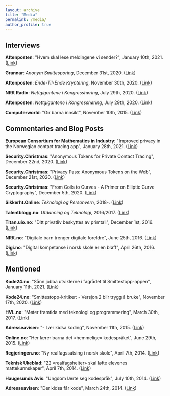 ```yaml
---
layout: archive
title: "Media"
permalink: /media/
author_profile: true
---
```


## Interviews

**Aftenposten**: "Hvem skal lese meldingene vi sender?", January 10th, 2021. ([Link](https://www.aftenposten.no/kultur/i/7KV4v9/hvem-skal-lese-meldingene-vi-sender-spoersmaalet-splitter-politikere-og))

**Grannar**: _Anonym Smittesporing_, December 31st, 2020. ([Link](https://grannar.no/2021/01/deltok-i-arbeid-med-smittesporingsapp))

**Aftenposten**: _Ende-Til-Ende Kryptering_, November 30th, 2020. ([Link](https://www.aftenposten.no/kultur/i/KyrJg5/ny-facebook-kryptering-bekymrer-politiet))

**NRK Radio**: _Nettgigantene i Kongresshøring_, July 29th, 2020. ([Link](https://radio.nrk.no/serie/distriktsprogram-troendelag/sesong/202007/DKTL02014420#t=1h29m40s))

**Aftenposten**: _Nettgigantene i Kongresshøring_, July 29th, 2020. ([Link](https://www.aftenposten.no/kultur/i/70EyQW/i-dag-maa-baade-apple-google-amazon-og-facebook-svare-for-seg-jeg-t))

**Computerworld**: "Gir barna innsikt", November 10th, 2015. ([Link](https://www.cw.no/artikkel/gir-barna-innsikt))

## Commentaries and Blog Posts

**European Consortium for Mathematics in Industry**: "Improved privacy in the Norwegian contact tracing app", January 28th, 2021. ([Link](https://ecmiindmath.org/2021/01/28/improved-privacy-in-the-norwegian-contact-tracing-app))

**Security.Christmas**: "Anonymous Tokens for Private Contact Tracing", December 22nd, 2020. ([Link](https://security.christmas/2020/22))

**Security.Christmas**: "Privacy Pass: Anonymous Tokens on the Web", December 21st, 2020. ([Link](https://security.christmas/2020/21))

**Security.Christmas**: "From Coils to Curves - A Primer on Elliptic Curve Cryptography", December 5th, 2020. ([Link](https://security.christmas/2020/5))

**Sikkerht.Online**: _Teknologi og Personvern_, 2018-. ([Link](https://sikkerhet.online/author/tjerand-silde))

**Talentblogg.no**: _Utdanning og Teknologi_, 2016/2017. ([Link](https://talentblogg.no/tjerand-silde))

**Titan.uio.no**: "Ditt privatliv beskyttes av primtall", December 1st, 2016. ([Link](https://titan.uio.no/naturvitenskap-teknologi/2016/ditt-privatliv-beskyttes-av-primtall))

**NRK.no**: "Digitale barn trenger digitale foreldre", June 25th, 2016. ([Link](https://www.nrk.no/ytring/digitale-barn-trenger-digitale-foreldre-1.13007819))

**Digi.no**: "Digital kompetanse i norsk skole er en bløff", April 26th, 2016. ([Link](https://www.digi.no/artikler/digital-kompetanse-i-norsk-skole-er-en-bloff/348037))

## Mentioned

**Kode24.no**: "Sånn jobba utviklerne i fagrådet til Smittestopp-appen", January 11th, 2021. ([Link](https://www.kode24.no/koden-bak/sann-jobba-utviklerne-i-fagradet-til-smittestopp-appen/73254266))

**Kode24.no**: "Smittestopp-kritiker: - Versjon 2 blir trygg å bruke", November 17th, 2020. ([Link](https://www.kode24.no/kodenytt/smittestopp-kritiker---versjon-2-blir-trygg-a-bruke/73072522))

**HVL.no**: "Møter framtida med teknologi og programmering", March 30th, 2017. ([Link](https://www.hvl.no/aktuelt/moter-framtida-med-teknologi-og-programmering))

**Adresseavisen**: "- Lær kidsa koding", November 11th, 2015. ([Link](https://www.adressa.no/pluss/nyheter/2015/11/11/L%C3%A6r-kidsa-koding-11796276.ece))

**Online.no**: "Her lærer barna det «hemmelige» kodespråket", June 29th, 2015. ([Link](https://www.online.no/trender/kidsakoder.jsp))

**Regjeringen.no**: "Ny realfagssatsing i norsk skole", April 7th, 2014. ([Link](https://www.regjeringen.no/no/aktuelt/Ny-realfagssatsing-i-norsk-skole/id755393))

**Teknisk Ukeblad**: "22 «realfagshelter» skal løfte elevenes mattekunnskaper", April 7th, 2014. ([Link](https://www.tu.no/artikler/22-realfagshelter-skal-lofte-elevenes-mattekunnskaper/231597))

**Haugesunds Avis**: "Ungdom lærte seg kodespråk", July 10th, 2014. ([Link](https://www.h-avis.no/etne/nyheter/siste-nytt/ungdom-larte-seg-kodesprak/s/2-2.921-1.8506076))

**Adresseavisen**: "Der kidsa får kode", March 24th, 2014. ([Link](https://www.midtnorskdebatt.no/meninger/snakkut/article9383255.ece))
